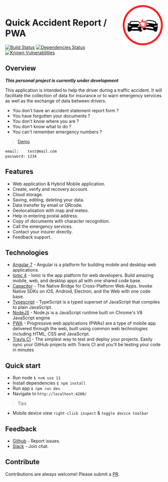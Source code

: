 <img src="src/assets/icons/icon-128x128.png" align="right" />

# Quick Accident Report / PWA

[![Build Status](https://travis-ci.com/reek/pwa-quick-accident-report.svg?branch=master)](https://travis-ci.com/reek/pwa-quick-accident-report) [![Dependencies Status](https://david-dm.org/reek/pwa-quick-accident-report/status.svg)](https://david-dm.org/reek/pwa-quick-accident-report) [![Known Vulnerabilities](https://snyk.io/test/github/reek/pwa-quick-accident-report/badge.svg)](https://snyk.io/test/github/reek/pwa-quick-accident-report)

## Overview
***This personal project is currently under development***

This application is intended to help the driver during a traffic accident.
It will facilitate the collection of data for insurance or to warn emergency services as well as the exchange of data between drivers.

- You don't have an accident statement report form ?
- You have forgotten your documents ?
- You don't know where you are ?
- You don't know what to do ?
- You can't remember emergency numbers ?

> [Demo](https://reek.github.io/pwa-quick-accident-report/)
````
email:    test@mail.com
password: 1234
````

## Features
- Web application & Hybrid Mobile application.
- Create, verify and recovery account.
- Cloud storage.
- Saving, editing, deleting your data.
- Data transfer by email or QRcode.
- Geolocalisation with map and meteo.
- Help in entering postal address.
- Copy of documents with character recognition.
- Call the emergency services.
- Contact your insurer directly.
- Feedback support.

## Technologies
- [Angular 7](https://angular.io/) - Angular is a platform for building mobile and desktop web applications.
- [Ionic 4](https://ionicframework.com/) - Ionic is the app platform for web developers. Build amazing mobile, web, and desktop apps all with one shared code base.
- [Capacitor](https://github.com/RichardLitt/standard-readme) - The Native Bridge for Cross-Platform Web Apps. Invoke Native SDKs on iOS, Android, Electron, and the Web with one code base.
- [Typescript](https://www.typescriptlang.org/) - TypeScript is a typed superset of JavaScript that compiles to plain JavaScript.
- [NodeJS](https://nodejs.org/) - Node.js is a JavaScript runtime built on Chrome's V8 JavaScript engine
- [PWA](https://en.wikipedia.org/wiki/Progressive_web_applications) - Progressive web applications (PWAs) are a type of mobile app delivered through the web, built using common web technologies including HTML, CSS and JavaScript.
- [Travis CI](https://travis-ci.com/) - The simplest way to test and deploy your projects. Easily sync your GitHub projects with Travis CI and you'll be testing your code in minutes

## Quick start
- Run node `$ nvm use 11`
- Install dependencies `$ npm install`
- Run app `$ npm run dev`
- Navigate to `http://localhost:4200/`

> Tips
- Mobile device view `right-click inspect` & `toggle device toolbar`

## Feedback
- [Github](https://github.com/reek/pwa-quick-accident-report/issues) - Report issues.
- [Slack](https://nomade-advanced.slack.com/messages/CJD9AMSRW) - Join chat.

## Contribute
Contributions are always welcome!
Please submit a [PR](https://github.com/reek/pwa-quick-accident-report/pulls).

